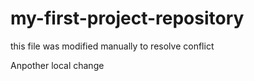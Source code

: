 # my-first-project-repository
this file was modified manually to resolve conflict

Anpother local change